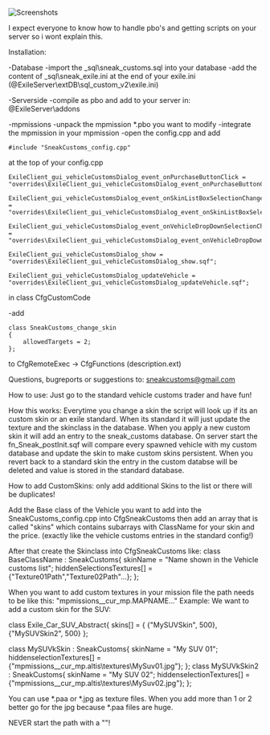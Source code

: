 ![Screenshots](http://imgur.com/a/uQfhO)

I expect everyone to know how to handle pbo's and getting scripts on your server so i wont explain this.

Installation:

-Database
	-import the _sql\sneak_customs.sql into your database
	-add the content of _sql\sneak_exile.ini at the end of your exile.ini (@ExileServer\extDB\sql_custom_v2\exile.ini)

-Serverside
	-compile as pbo and add to your server in: @ExileServer\addons

-mpmissions
-unpack the mpmission *.pbo you want to modify
-integrate the mpmission in your mpmission
-open the config.cpp and add 

    #include "SneakCustoms_config.cpp" 

at the top of your config.cpp

    ExileClient_gui_vehicleCustomsDialog_event_onPurchaseButtonClick = "overrides\ExileClient_gui_vehicleCustomsDialog_event_onPurchaseButtonClick.sqf";

    ExileClient_gui_vehicleCustomsDialog_event_onSkinListBoxSelectionChanged = "overrides\ExileClient_gui_vehicleCustomsDialog_event_onSkinListBoxSelectionChanged.sqf";

    ExileClient_gui_vehicleCustomsDialog_event_onVehicleDropDownSelectionChanged = "overrides\ExileClient_gui_vehicleCustomsDialog_event_onVehicleDropDownSelectionChanged.sqf";

    ExileClient_gui_vehicleCustomsDialog_show = "overrides\ExileClient_gui_vehicleCustomsDialog_show.sqf";

    ExileClient_gui_vehicleCustomsDialog_updateVehicle = "overrides\ExileClient_gui_vehicleCustomsDialog_updateVehicle.sqf";

in class CfgCustomCode

-add 

    class SneakCustoms_change_skin 
    {
    	allowedTargets = 2;
    };

to CfgRemoteExec -> CfgFunctions
(description.ext)

Questions, bugreports or suggestions to:
sneakcustoms@gmail.com

How to use:
Just go to the standard vehicle customs trader and have fun!

How this works:
Everytime you change a skin the script will look up if its an custom skin or an exile standard.
When its standard it will just update the texture and the skinclass in the database.
When you apply a new custom skin it will add an entry to the sneak_customs database.
On server start the fn_Sneak_postInit.sqf will compare every spawned vehicle with my custom
database and update the skin to make custom skins persistent. When you revert back to a standard skin the entry in the custom databse will be deleted and value is stored in the standard database.


How to add CustomSkins:
only add additional Skins to the list or there will be duplicates!

Add the Base class of the Vehicle you want to add into the SneakCustoms_config.cpp into CfgSneakCustoms then add an array that is called "skins" which contains subarrays with ClassName for your skin and the price. (exactly like the vehicle customs entries in the standard config!)

After that create the Skinclass into CfgSneakCustoms like: 
class BaseClassName : SneakCustoms{
	skinName = "Name shown in the Vehicle customs list";
	hiddenSelectionsTextures[] = {"Texture01Path","Texture02Path"...};
};

When you want to add custom textures in your mission file the path needs to be like this:
"mpmissions\__cur_mp.MAPNAME\..."
Example:
We want to add a custom skin for the SUV:

class Exile_Car_SUV_Abstract{
	skins[] = {
		{"MySUVSkin", 500},
		{"MySUVSkin2", 500}
};

class MySUVkSkin : SneakCustoms{
	skinName = "My SUV 01";
	hiddenselectionTextures[] = {"mpmissions\__cur_mp.altis\textures\MySuv01.jpg"};
};
class MySUVkSkin2 : SneakCustoms{
	skinName = "My SUV 02";
	hiddenselectionTextures[] = {"mpmissions\__cur_mp.altis\textures\MySuv02.jpg"};
};


You can use *.paa or *.jpg as texture files.
When you add more than 1 or 2 better go for the jpg because *.paa files are huge.

NEVER start the path with a "\"!
